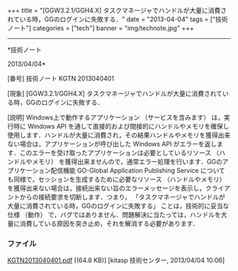 ﻿+++
title = "[GGW3.2.1/GGH4.X] タスクマネージャでハンドルが大量に消費されている時，GGのログインに失敗する．"
date = "2013-04-04"
tags = ["技術ノート"]
categories = ["tech"]
banner = "img/technote.jpg"
+++

-----------------------------------------------------------------------------------------------------------------------------

*技術ノート

2013/04/04*


[番号]
技術ノート KGTN 2013040401

[現象]
[GGW3.2.1/GGH4.X]
タスクマネージャでハンドルが大量に消費されている時，GGのログインに失敗する．

[説明]
Windows上で動作するアプリケーション （サービスを含みます） は，実行時に
Windows API
を通して直接的および間接的にハンドルやメモリを確保し使用します．ハンドルが大量に消費され，その結果ハンドルやメモリを獲得出来ない場合は，アプリケーションが呼び出した
Windows API
がエラーを返します．このエラーを受け取ったアプリケーションは必要としているリソース
（ハンドルやメモリ）
を獲得出来ませんので，通常エラー処理を行います．GGのアプリケーション配信機能
GO-Global Application Publishing Service
についても同様で，セッションを生成するために必要なリソース
（ハンドルやメモリ）
を獲得出来ない場合は，接続出来ない旨のエラーメッセージを表示し，クライアントからの接続要求を切断します．つまり，
「タスクマネージャでハンドルが大量に消費されている時，GGのログインに失敗する」
ことは，技術的に妥当な仕様 （動作）
で，バグではありません．問題解決に当たっては，ハンドルを大量に消費している原因を突き止め，それを解消する必要があります．


### ファイル

 
 


[KGTN2013040401.pdf](http://techreport.kitasp.net/attachments/download/1306/KGTN2013040401.pdf)
 [(64.8 KB)] [kitasp 技術センター, 2013/04/04
10:06]


 


 

